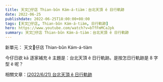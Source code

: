 ```yaml
---
title: 天文𥴊仔店 Thian-bûn Kám-á-tiàm：台北天頂 ê 日行軌跡
date: 2022-06-25
publishdate: 2022-06-25T18:00:00+08:00
tags: [天文𥴊仔店, Thian-bûn Kám-á-tiàm, 日行軌跡]
hero: https://www.youtube.com/watch?v=bTfFmMCaJpk
summary: 天文𥴊仔店 Thian-bûn Kám-á-tiàm：台北天頂 ê 日行軌跡
---
```


新單元： 天文𥴊仔店 Thian-bûn Kám-á-tiàm

今仔日欲 kā 逐家補充 ê 主題是：台北天頂 ê 日行軌跡。是按怎日行軌跡是 8 字型 ê 呢？


相關文章：[(2022/6/21) 台北天頂 ê 日行軌跡](https://apod.tw/daily/20220632/)

